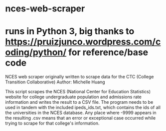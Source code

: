 # nces-web-scraper
# runs in Python 3, big thanks to https://pruizjunco.wordpress.com/coding/python/ for reference/base code 
NCES web scraper originally written to scrape data for the CTC (College Transition Collaborative)
Author: Michelle Huang 

This script scrapes the NCES (National Center for Education Statistics) website for college undergraduate population and admissions rate information and writes the result to a CSV file.
The program needs to be used in tandem with the included ipeds_ids.txt, which contains the ids of all the universities in the NCES database.
Any place where -9999 appears in the resulting .csv means that an error or exceptional case occurred while trying to scrape for that college's information.
